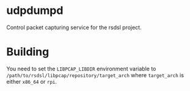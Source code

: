 # udpdumpd

Control packet capturing service for the rsdsl project.

# Building

You need to set the `LIBPCAP_LIBDIR` environment variable
to `/path/to/rsdsl/libpcap/repository/target_arch` where `target_arch`
is either `x86_64` or `rpi`.
